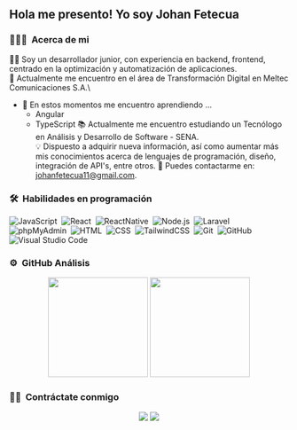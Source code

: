 <h2>Hola me presento! Yo soy Johan Fetecua</h2>

<!-- ## 👋 &nbsp;Me presento! Yo soy Johan Fetecua -->

### 👨🏻‍💻 &nbsp;Acerca de mi

👩‍💻 Soy un desarrollador junior, con experiencia en backend, frontend, centrado en la optimización y automatización de aplicaciones.\
💼 Actualmente me encuentro en el área de Transformación Digital en Meltec Comunicaciones S.A.\
- 🌱 En estos momentos me encuentro aprendiendo ...
  - Angular
  - TypeScript
📚 Actualmente me encuentro estudiando un Tecnólogo en Análisis y Desarrollo de Software - SENA.\
💡 Dispuesto a adquirir nueva información, así como aumentar más mis conocimientos acerca de lenguajes de programación, diseño, integración de API's, entre otros.
📧 Puedes contactarme en: johanfetecua11@gmail.com.

<!-- ## 👋 &nbsp;Me presento! Yo soy Johan Fetecua -->

### 🛠 &nbsp;Habilidades en programación

![JavaScript](https://img.shields.io/badge/-JavaScript-05122A?style=flat&logo=javascript)&nbsp;
![React](https://img.shields.io/badge/-React-05122A?style=flat&logo=react)&nbsp;
![ReactNative](https://img.shields.io/badge/-React%20Natie-05122A?style=flat&logo=react)&nbsp;
![Node.js](https://img.shields.io/badge/-Node.js-05122A?style=flat&logo=node.js)&nbsp;
![Laravel](https://img.shields.io/badge/-Laravel-05122A?style=flat&logo=laravel)&nbsp;
![phpMyAdmin](https://img.shields.io/badge/-phpMyAdmin-05122A?style=flat&logo=phpmyadmin)&nbsp;
![HTML](https://img.shields.io/badge/-HTML-05122A?style=flat&logo=HTML5)&nbsp;
![CSS](https://img.shields.io/badge/-CSS-05122A?style=flat&logo=CSS3&logoColor=1572B6)&nbsp;
![TailwindCSS](https://img.shields.io/badge/-TailwindCSS-05122A?style=flat&logo=tailwindcss)&nbsp;
![Git](https://img.shields.io/badge/-Git-05122A?style=flat&logo=git)&nbsp;
![GitHub](https://img.shields.io/badge/-GitHub-05122A?style=flat&logo=github)&nbsp;
![Visual Studio Code](https://img.shields.io/badge/-Visual%20Studio%20Code-05122A?style=flat&logo=visual-studio-code&logoColor=007ACC)&nbsp;

<!-- ## 👋 &nbsp;Me presento! Yo soy Johan Fetecua -->

### ⚙️ &nbsp;GitHub Análisis

<p align="center">
  <img height="180em" src="https://github-readme-stats-eight-theta.vercel.app/api?username=Ethan7FJ&show_icons=true&theme=algolia&include_all_commits=true&count_private=true"/>
  <img height="180em" src="https://github-readme-stats-eight-theta.vercel.app/api/top-langs/?username=Ethan7FJ&layout=compact&langs_count=8&theme=algolia"/>
</p>

<!-- ## 👋 &nbsp;Me presento! Yo soy Johan Fetecua -->

### 🤝🏻 &nbsp;Contráctate conmigo

<p align="center">
<a href="mailto:johanfetecua11@gmail.com"><img src="https://skillicons.dev/icons?i=gmail&perline=14"/></a>
<a href="https://www.linkedin.com/in/johan-fetecua-23a026358"><img src="https://skillicons.dev/icons?i=linkedin&perline=14"/></a>
</p>

